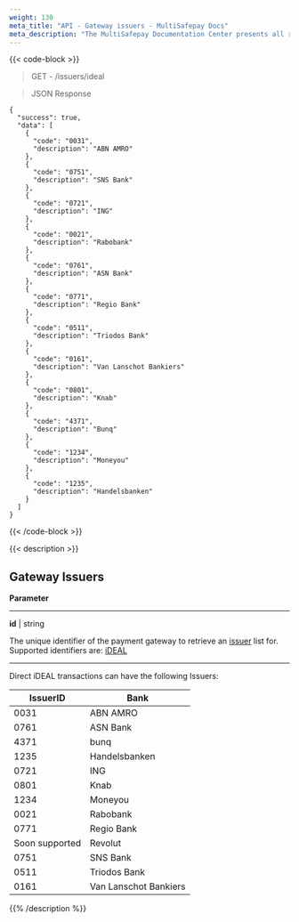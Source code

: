 ```yaml
---
weight: 130
meta_title: "API - Gateway issuers - MultiSafepay Docs"
meta_description: "The MultiSafepay Documentation Center presents all relevant information about our Plugins and API. You can also find support pages for payment methods, tools and general questions as well as the contact details of our Support and Integration Teams."
---
```


{{< code-block >}}

> GET - /issuers/ideal


> JSON Response


```shell
{
  "success": true,
  "data": [
    {
      "code": "0031",
      "description": "ABN AMRO"
    },
    {
      "code": "0751",
      "description": "SNS Bank"
    },
    {
      "code": "0721",
      "description": "ING"
    },
    {
      "code": "0021",
      "description": "Rabobank"
    },
    {
      "code": "0761",
      "description": "ASN Bank"
    },
    {
      "code": "0771",
      "description": "Regio Bank"
    },
    {
      "code": "0511",
      "description": "Triodos Bank"
    },
    {
      "code": "0161",
      "description": "Van Lanschot Bankiers"
    },
    {
      "code": "0801",
      "description": "Knab"
    },
    {
      "code": "4371",
      "description": "Bunq"
    },
    {
      "code": "1234",
      "description": "Moneyou"
    },
    {
      "code": "1235",
      "description": "Handelsbanken"
    }
  ]
}

```
{{< /code-block >}}

{{< description >}}
## Gateway Issuers

**Parameter**

----------------

__id__ | string

The unique identifier of the payment gateway to retrieve an [issuer](/faq/general/glossary/#issuer) list for. Supported identifiers are: [iDEAL](#ideal-issuers) 

----------------

Direct iDEAL transactions can have the following Issuers:

| IssuerID | Bank                  |
|----------|-----------------------|
| 0031     | ABN AMRO              |
| 0761     | ASN Bank              |
| 4371     | bunq                  |
| 1235     | Handelsbanken         |
| 0721     | ING                   |
| 0801     | Knab                  |
| 1234     | Moneyou               |
| 0021     | Rabobank              |
| 0771     | Regio Bank            |
| Soon supported | Revolut         |
| 0751     | SNS Bank              |
| 0511     | Triodos Bank          |
| 0161     | Van Lanschot Bankiers |
{{% /description %}}

